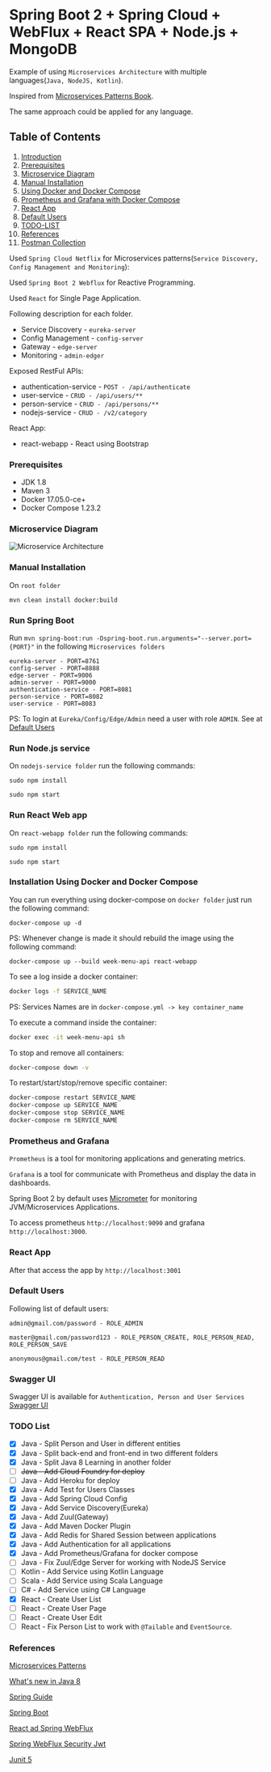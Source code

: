# Spring Boot 2 + Spring Cloud + WebFlux + React SPA + Node.js + MongoDB

Example of using `Microservices Architecture` with multiple languages(`Java, NodeJS, Kotlin`).

Inspired from [Microservices Patterns Book](https://www.manning.com/books/microservices-patterns).

The same approach could be applied for any language.

## Table of Contents

  1. [Introduction](#introduction)
  2. [Prerequisites](#prerequisites)
  3. [Microservice Diagram](#microservice-diagram)
  4. [Manual Installation](#manual-installation)
  5. [Using Docker and Docker Compose](#installation-using-docker-and-docker-compose)
  6. [Prometheus and Grafana with Docker Compose](#prometheus-and-grafana)
  7. [React App](#react-app)
  8. [Default Users](#default-users)
  9. [TODO-LIST](#todo-list)
  10. [References](#references)
  11. [Postman Collection](docs/postman_collection.json?raw=true)

Used `Spring Cloud Netflix` for Microservices patterns(`Service Discovery, Config Management and Monitoring`):

Used `Spring Boot 2 Webflux` for Reactive Programming.

Used `React` for Single Page Application.

Following description for each folder.

 * Service Discovery - `eureka-server`
 * Config Management - `config-server`
 * Gateway - `edge-server`
 * Monitoring - `admin-edger`
 
Exposed RestFul APIs:
  * authentication-service - `POST - /api/authenticate`
  * user-service - `CRUD - /api/users/**`
  * person-service - `CRUD - /api/persons/**`
  * nodejs-service - `CRUD - /v2/category`

React App:
 * react-webapp - React using Bootstrap

### Prerequisites
 * JDK 1.8
 * Maven 3
 * Docker 17.05.0-ce+
 * Docker Compose 1.23.2

### Microservice Diagram
 
![Microservice Architecture](Microservice.png?raw=true "Microservice Architecture") 

### Manual Installation

On `root folder`

`mvn clean install docker:build`

### Run Spring Boot

Run `mvn spring-boot:run -Dspring-boot.run.arguments="--server.port={PORT}"` in the following `Microservices folders`

```
eureka-server - PORT=8761
config-server - PORT=8888
edge-server - PORT=9006
admin-server - PORT=9000
authentication-service - PORT=8081
person-service - PORT=8082
user-service - PORT=8083
```

PS: To login at `Eureka/Config/Edge/Admin` need a user with role `ADMIN`. See at [Default Users](#default-users)

### Run Node.js service

On `nodejs-service folder` run the following commands:

```
sudo npm install

sudo npm start
```

### Run React Web app

On `react-webapp folder` run the following commands:

```
sudo npm install

sudo npm start
```

### Installation Using Docker and Docker Compose

You can run everything using docker-compose on `docker folder` just run the following command:

```
docker-compose up -d
```

PS: Whenever change is made it should rebuild the image using the following command:

``` 
docker-compose up --build week-menu-api react-webapp
```

To see a log inside a docker container:

```bash
docker logs -f SERVICE_NAME
```
PS: Services Names are in `docker-compose.yml -> key container_name`

To execute a command inside the container:

```bash
docker exec -it week-menu-api sh
```

To stop and remove all containers:
```bash
docker-compose down -v
```

To restart/start/stop/remove specific container:

```bash
docker-compose restart SERVICE_NAME
docker-compose up SERVICE_NAME
docker-compose stop SERVICE_NAME
docker-compose rm SERVICE_NAME
```

### Prometheus and Grafana

`Prometheus` is a tool for monitoring applications and generating metrics.

`Grafana` is a tool for communicate with Prometheus and display the data in dashboards.

Spring Boot 2 by default uses [Micrometer](https://micrometer.io) for monitoring JVM/Microservices Applications.

To access prometheus `http://localhost:9090` and grafana `http://localhost:3000`.

### React App

After that access the app by `http://localhost:3001`

### Default Users

Following list of default users:

```
admin@gmail.com/password - ROLE_ADMIN

master@gmail.com/password123 - ROLE_PERSON_CREATE, ROLE_PERSON_READ, ROLE_PERSON_SAVE

anonymous@gmail.com/test - ROLE_PERSON_READ
```

### Swagger UI

Swagger UI is available for `Authentication, Person and User Services`
[Swagger UI](http://localhost:{PORT}/swagger-ui.html)

### TODO List

* [X] Java - Split Person and User in different entities
* [X] Java - Split back-end and front-end in two different folders
* [X] Java - Split Java 8 Learning in another folder
* [ ] ~~Java - Add Cloud Foundry for deploy~~
* [ ] Java - Add Heroku for deploy
* [X] Java - Add Test for Users Classes
* [X] Java - Add Spring Cloud Config
* [X] Java - Add Service Discovery(Eureka)
* [X] Java - Add Zuul(Gateway)
* [X] Java - Add Maven Docker Plugin
* [X] Java - Add Redis for Shared Session between applications
* [X] Java - Add Authentication for all applications
* [X] Java - Add Prometheus/Grafana for docker compose
* [ ] Java - Fix Zuul/Edge Server for working with NodeJS Service
* [ ] Kotlin - Add Service using Kotlin Language
* [ ] Scala - Add Service using Scala Language
* [ ] C# - Add Service using C# Language
* [X] React - Create User List
* [ ] React - Create User Page
* [ ] React - Create User Edit
* [ ] React - Fix Person List to work with `@Tailable` and `EventSource`.

### References
[Microservices Patterns](https://microservices.io)

[What's new in Java 8](https://leanpub.com/whatsnewinjava8/read)

[Spring Guide](https://spring.io/guides)

[Spring Boot](https://start.spring.io)

[React ad Spring WebFlux](https://developer.okta.com/blog/2018/09/25/spring-webflux-websockets-react)

[Spring WebFlux Security Jwt](https://github.com/raphaelDL/spring-webflux-security-jwt)

[Junit 5](https://medium.com/@GalletVictor/migration-from-junit-4-to-junit-5-d8fe38644abe)
